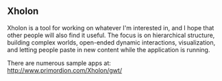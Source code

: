 Xholon
------

Xholon is a tool for working on whatever I'm interested in,
and I hope that other people will also find it useful.
The focus is on hierarchical structure, building complex worlds,
open-ended dynamic interactions, visualization,
and letting people paste in new content while the application is running.

There are numerous sample apps at:
http://www.primordion.com/Xholon/gwt/
